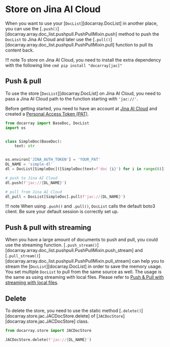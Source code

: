 # Store on Jina AI Cloud
When you want to use your [`DocList`][docarray.DocList] in another place, you can use the 
[`.push()`][docarray.array.doc_list.pushpull.PushPullMixin.push] method to push the `DocList` to Jina AI Cloud and later use the 
[`.pull()`][docarray.array.doc_list.pushpull.PushPullMixin.pull] function to pull its content back. 

!!! note
    To store on Jina AI Cloud, you need to install the extra dependency with the following line
    ```cmd
    pip install "docarray[jac]"
    ```

## Push & pull
To use the store [`DocList`][docarray.DocList] on Jina AI Cloud, you need to pass a Jina AI Cloud path to the function starting with `'jac://'`.

Before getting started, you need to have an account at [Jina AI Cloud](http://cloud.jina.ai/) and created a [Personal Access Token (PAT)](https://cloud.jina.ai/settings/tokens).

```python
from docarray import BaseDoc, DocList
import os


class SimpleDoc(BaseDoc):
    text: str


os.environ['JINA_AUTH_TOKEN'] = 'YOUR_PAT'
DL_NAME = 'simple-dl'
dl = DocList[SimpleDoc]([SimpleDoc(text=f'doc {i}') for i in range(8)])

# push to Jina AI Cloud
dl.push(f'jac://{DL_NAME}')

# pull from Jina AI Cloud
dl_pull = DocList[SimpleDoc].pull(f'jac://{DL_NAME}')
```


!!! note
    When using `.push()` and `.pull()`, `DocList` calls the default boto3 client. Be sure your default session is correctly set up.


## Push & pull with streaming
When you have a large amount of documents to push and pull, you could use the streaming function. 
[`.push_stream()`][docarray.array.doc_list.pushpull.PushPullMixin.push_stream] and 
[`.pull_stream()`][docarray.array.doc_list.pushpull.PushPullMixin.pull_stream] can help you to stream the 
[`DocList`][docarray.DocList] in order to save the memory usage. 
You set multiple `DocList` to pull from the same source as well. 
The usage is the same as using streaming with local files. 
Please refer to [Push & Pull with streaming with local files](store_file.md#push-pull-with-streaming).


## Delete
To delete the store, you need to use the static method [`.delete()`][docarray.store.jac.JACDocStore.delete] of [`JACDocStore`][docarray.store.jac.JACDocStore] class.

```python
from docarray.store import JACDocStore

JACDocStore.delete(f'jac://{DL_NAME}')
```